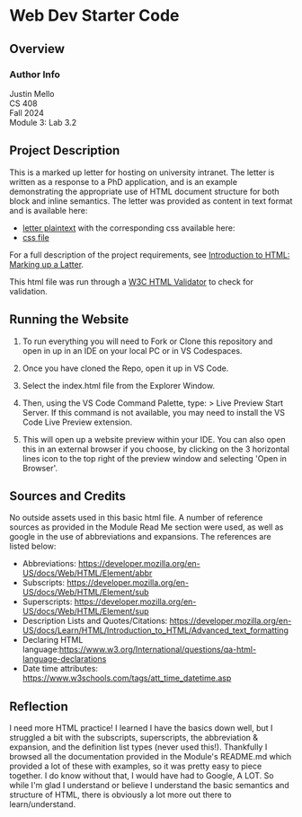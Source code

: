# Web Dev Starter Code

## Overview

### Author Info
Justin Mello  
CS 408  
Fall 2024  
Module 3: Lab 3.2  

## Project Description

This is a marked up letter for hosting on university intranet. The letter is written as a response to a PhD application, and is an example demonstrating the appropriate use of HTML document structure for both block and inline semantics. The letter was provided as content in text format and is available here:
- [letter plaintext](https://github.com/mdn/learning-area/blob/main/html/introduction-to-html/marking-up-a-letter-start/letter-text.txt)
with the corresponding css available here:
- [css file](https://github.com/mdn/learning-area/blob/main/html/introduction-to-html/marking-up-a-letter-start/css.txt)

For a full description of the project requirements, see [Introduction to HTML: Marking up a Latter](https://developer.mozilla.org/en-US/docs/Learn/HTML/Introduction_to_HTML/Marking_up_a_letter).

This html file was run through a [W3C HTML Validator](https://validator.w3.org/) to check for validation.

## Running the Website

1. To run everything you will need to Fork or Clone this repository and open in up in an IDE on your local PC or in VS Codespaces.

2. Once you have cloned the Repo, open it up in VS Code.

3. Select the index.html file from the Explorer Window.

4. Then, using the VS Code Command Palette, type: > Live Preview Start Server. If this command is not available, you may need to install the VS Code Live Preview extension.

5. This will open up a website preview within your IDE. You can also open this in an external browser if you choose, by clicking on the 3 horizontal lines icon to the top right of the preview window and selecting 'Open in Browser'.

## Sources and Credits

No outside assets used in this basic html file. A number of reference sources as provided in the Module Read Me section were used, as well as google in the use of abbreviations and expansions. The references are listed below:

- Abbreviations: https://developer.mozilla.org/en-US/docs/Web/HTML/Element/abbr
- Subscripts: https://developer.mozilla.org/en-US/docs/Web/HTML/Element/sub
- Superscripts: https://developer.mozilla.org/en-US/docs/Web/HTML/Element/sup
- Description Lists and Quotes/Citations: https://developer.mozilla.org/en-US/docs/Learn/HTML/Introduction_to_HTML/Advanced_text_formatting
- Declaring HTML language:https://www.w3.org/International/questions/qa-html-language-declarations
- Date time attributes: https://www.w3schools.com/tags/att_time_datetime.asp

## Reflection

I need more HTML practice! I learned I have the basics down well, but I struggled a bit with the subscripts, superscripts, the abbreviation & expansion, and the definition list types (never used this!). Thankfully I browsed all the documentation provided in the Module's README.md which provided a lot of these with examples, so it was pretty easy to piece together. I do know without that, I would have had to Google, A LOT. So while I'm glad I understand or believe I understand the basic semantics and structure of HTML, there is obviously a lot more out there to learn/understand.